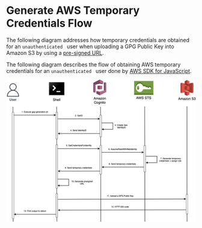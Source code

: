 # Generate AWS Temporary Credentials Flow

The following diagram addresses how temporary credentials are obtained for an `unauthenticated ` user when uploading a GPG Public Key into Amazon S3 by using a [pre-signed URL](https://docs.aws.amazon.com/AmazonS3/latest/userguide/using-presigned-url.html).

The following diagram describes the flow of obtaining AWS temporary credentials for an `unauthenticated ` user done by [AWS SDK for JavaScript](https://docs.aws.amazon.com/sdk-for-javascript/v3/developer-guide/welcome.html).

![obtain temporary credentials](/aws/Amazon-Cognito/diagrams/getting-temporary-credentials-flow.png)
